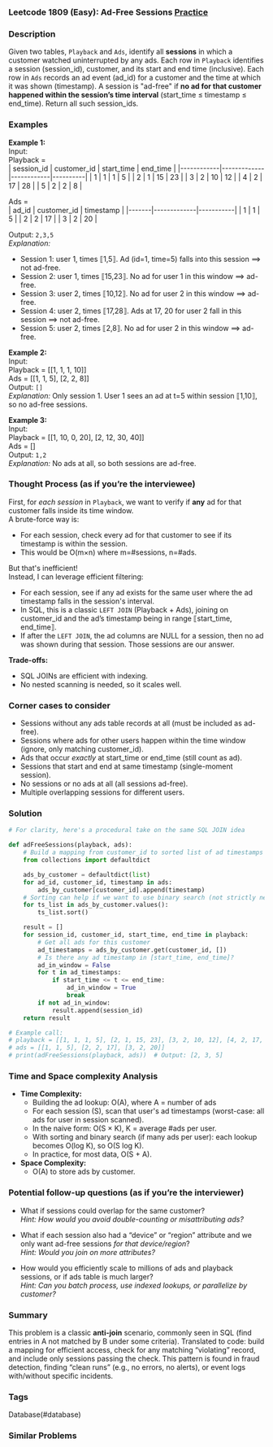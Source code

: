 ### Leetcode 1809 (Easy): Ad-Free Sessions [Practice](https://leetcode.com/problems/ad-free-sessions)

### Description  
Given two tables, `Playback` and `Ads`, identify all **sessions** in which a customer watched uninterrupted by any ads. Each row in `Playback` identifies a session (session_id), customer, and its start and end time (inclusive). Each row in `Ads` records an ad event (ad_id) for a customer and the time at which it was shown (timestamp). A session is "ad-free" if **no ad for that customer happened within the session’s time interval** (start_time ≤ timestamp ≤ end_time). Return all such session_ids.

### Examples  

**Example 1:**  
Input:  
Playback =  
| session_id | customer_id | start_time | end_time |
|------------|-------------|------------|----------|
| 1          | 1           | 1          | 5        |
| 2          | 1           | 15         | 23       |
| 3          | 2           | 10         | 12       |
| 4          | 2           | 17         | 28       |
| 5          | 2           | 2          | 8        |

Ads =  
| ad_id | customer_id | timestamp |
|-------|-------------|-----------|
| 1     | 1           | 5         |
| 2     | 2           | 17        |
| 3     | 2           | 20        |

Output: `2,3,5`  
*Explanation:*
- Session 1: user 1, times ⟦1,5⟧. Ad (id=1, time=5) falls into this session ⟹ not ad-free.
- Session 2: user 1, times ⟦15,23⟧. No ad for user 1 in this window ⟹ ad-free.
- Session 3: user 2, times ⟦10,12⟧. No ad for user 2 in this window ⟹ ad-free.
- Session 4: user 2, times ⟦17,28⟧. Ads at 17, 20 for user 2 fall in this session ⟹ not ad-free.
- Session 5: user 2, times ⟦2,8⟧. No ad for user 2 in this window ⟹ ad-free.

**Example 2:**  
Input:  
Playback = [[1, 1, 1, 10]]  
Ads = [[1, 1, 5], [2, 2, 8]]  
Output: `[]`  
*Explanation:* Only session 1. User 1 sees an ad at t=5 within session ⟦1,10⟧, so no ad-free sessions.

**Example 3:**  
Input:  
Playback = [[1, 10, 0, 20], [2, 12, 30, 40]]  
Ads = []  
Output: `1,2`  
*Explanation:* No ads at all, so both sessions are ad-free.

### Thought Process (as if you’re the interviewee)  
First, for *each session* in `Playback`, we want to verify if **any** ad for that customer falls inside its time window.  
A brute-force way is:  
- For each session, check every ad for that customer to see if its timestamp is within the session.
- This would be O(m×n) where m=#sessions, n=#ads.

But that's inefficient!  
Instead, I can leverage efficient filtering:
- For each session, see if any ad exists for the same user where the ad timestamp falls in the session's interval.
- In SQL, this is a classic `LEFT JOIN` (Playback + Ads), joining on customer_id and the ad’s timestamp being in range ⟦start_time, end_time⟧.
- If after the `LEFT JOIN`, the ad columns are NULL for a session, then no ad was shown during that session. Those sessions are our answer.

**Trade-offs:**  
- SQL JOINs are efficient with indexing.
- No nested scanning is needed, so it scales well.

### Corner cases to consider  
- Sessions without any ads table records at all (must be included as ad-free).
- Sessions where ads for other users happen within the time window (ignore, only matching customer_id).
- Ads that occur *exactly* at start_time or end_time (still count as ad).
- Sessions that start and end at same timestamp (single-moment session).
- No sessions or no ads at all (all sessions ad-free).
- Multiple overlapping sessions for different users.

### Solution

```python
# For clarity, here's a procedural take on the same SQL JOIN idea

def adFreeSessions(playback, ads):
    # Build a mapping from customer_id to sorted list of ad timestamps
    from collections import defaultdict

    ads_by_customer = defaultdict(list)
    for ad_id, customer_id, timestamp in ads:
        ads_by_customer[customer_id].append(timestamp)
    # Sorting can help if we want to use binary search (not strictly needed for brute-force)
    for ts_list in ads_by_customer.values():
        ts_list.sort()

    result = []
    for session_id, customer_id, start_time, end_time in playback:
        # Get all ads for this customer
        ad_timestamps = ads_by_customer.get(customer_id, [])
        # Is there any ad timestamp in [start_time, end_time]?
        ad_in_window = False
        for t in ad_timestamps:
            if start_time <= t <= end_time:
                ad_in_window = True
                break
        if not ad_in_window:
            result.append(session_id)
    return result

# Example call:
# playback = [[1, 1, 1, 5], [2, 1, 15, 23], [3, 2, 10, 12], [4, 2, 17, 28], [5, 2, 2, 8]]
# ads = [[1, 1, 5], [2, 2, 17], [3, 2, 20]]
# print(adFreeSessions(playback, ads))  # Output: [2, 3, 5]
```

### Time and Space complexity Analysis  

- **Time Complexity:**  
  - Building the ad lookup: O(A), where A = number of ads  
  - For each session (S), scan that user's ad timestamps (worst-case: all ads for user in session scanned).
  - In the naive form: O(S × K), K = average #ads per user.  
  - With sorting and binary search (if many ads per user): each lookup becomes O(log K), so O(S log K).
  - In practice, for most data, O(S + A).
- **Space Complexity:**  
  - O(A) to store ads by customer.

### Potential follow-up questions (as if you’re the interviewer)  

- What if sessions could overlap for the same customer?  
  *Hint: How would you avoid double-counting or misattributing ads?*

- What if each session also had a “device” or “region” attribute and we only want ad-free sessions *for that device/region*?  
  *Hint: Would you join on more attributes?*

- How would you efficiently scale to millions of ads and playback sessions, or if ads table is much larger?  
  *Hint: Can you batch process, use indexed lookups, or parallelize by customer?*

### Summary
This problem is a classic **anti-join** scenario, commonly seen in SQL (find entries in A not matched by B under some criteria). Translated to code: build a mapping for efficient access, check for any matching “violating” record, and include only sessions passing the check. This pattern is found in fraud detection, finding “clean runs” (e.g., no errors, no alerts), or event logs with/without specific incidents.

### Tags
Database(#database)

### Similar Problems
